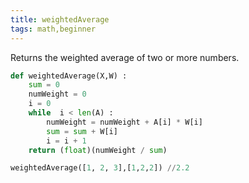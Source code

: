 ```yaml
---
title: weightedAverage
tags: math,beginner
---
```


Returns the weighted average of two or more numbers.

```py
def weightedAverage(X,W) : 
    sum = 0
    numWeight = 0
    i = 0
    while  i < len(A) : 
        numWeight = numWeight + A[i] * W[i] 
        sum = sum + W[i] 
        i = i + 1
    return (float)(numWeight / sum) 
```

```py
weightedAverage([1, 2, 3],[1,2,2]) //2.2
```
